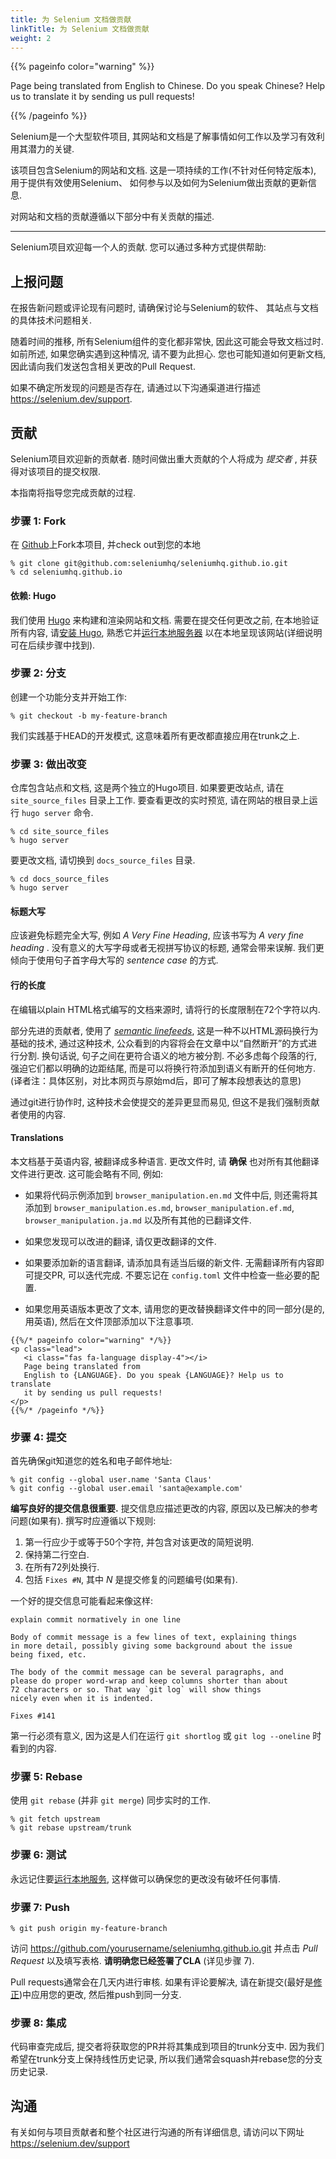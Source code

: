 ```yaml
---
title: 为 Selenium 文档做贡献
linkTitle: 为 Selenium 文档做贡献
weight: 2
---
```



{{% pageinfo color="warning" %}}
<p class="lead">
   <i class="fas fa-language display-4"></i> 
   Page being translated from 
   English to Chinese. Do you speak Chinese? Help us to translate
   it by sending us pull requests!
</p>
{{% /pageinfo %}}

Selenium是一个大型软件项目, 
其网站和文档是了解事情如何工作以及学习有效利用其潜力的关键.

该项目包含Selenium的网站和文档. 
这是一项持续的工作(不针对任何特定版本), 
用于提供有效使用Selenium、
如何参与以及如何为Selenium做出贡献的更新信息.

对网站和文档的贡献遵循以下部分中有关贡献的描述. 

---

Selenium项目欢迎每一个人的贡献. 
您可以通过多种方式提供帮助:

## 上报问题

在报告新问题或评论现有问题时, 
请确保讨论与Selenium的软件、
其站点与文档的具体技术问题相关.

随着时间的推移, 所有Selenium组件的变化都非常快, 
因此这可能会导致文档过时. 
如前所述, 如果您确实遇到这种情况, 请不要为此担心. 
您也可能知道如何更新文档, 因此请向我们发送包含相关更改的Pull Request.

如果不确定所发现的问题是否存在, 请通过以下沟通渠道进行描述 
https://selenium.dev/support.

## 贡献

Selenium项目欢迎新的贡献者. 
随时间做出重大贡献的个人将成为 _提交者_ , 并获得对该项目的提交权限.

本指南将指导您完成贡献的过程.

### 步骤 1: Fork

在 [Github](https://github.com/seleniumhq/seleniumhq.github.io)上Fork本项目, 
并check out到您的本地


```shell
% git clone git@github.com:seleniumhq/seleniumhq.github.io.git
% cd seleniumhq.github.io
```

#### 依赖: Hugo

我们使用 [Hugo](https://gohugo.io/) 来构建和渲染网站和文档. 
需要在提交任何更改之前, 在本地验证所有内容, 
请[安装 Hugo](https://gohugo.io/getting-started/installing/), 
熟悉它并[运行本地服务器](https://gohugo.io/getting-started/usage/#livereload)
以在本地呈现该网站(详细说明可在后续步骤中找到).

### 步骤 2: 分支

创建一个功能分支并开始工作:

```shell
% git checkout -b my-feature-branch
```

我们实践基于HEAD的开发模式, 这意味着所有更改都直接应用在trunk之上.

### 步骤 3: 做出改变

仓库包含站点和文档, 这是两个独立的Hugo项目. 
如果要更改站点, 请在 `site_source_files` 目录上工作. 
要查看更改的实时预览, 请在网站的根目录上运行 `hugo server` 命令.

```shell
% cd site_source_files
% hugo server
```

要更改文档, 请切换到 `docs_source_files` 目录. 

```shell
% cd docs_source_files
% hugo server
```

#### 标题大写

应该避免标题完全大写, 例如 _A Very Fine Heading_, 
应该书写为 _A very fine heading_ .
没有意义的大写字母或者无视拼写协议的标题, 通常会带来误解.
我们更倾向于使用句子首字母大写的 _sentence case_ 的方式.

#### 行的长度

在编辑以plain HTML格式编写的文档来源时, 请将行的长度限制在72个字符以内.

部分先进的贡献者, 使用了
[_semantic linefeeds_](//rhodesmill.org/brandon/2012/one-sentence-per-line),
这是一种不以HTML源码换行为基础的技术, 通过这种技术, 
公众看到的内容将会在文章中以“自然断开”的方式进行分割.
换句话说, 句子之间在更符合语义的地方被分割.
不必多虑每个段落的行, 强迫它们都以明确的边距结尾, 
而是可以将换行符添加到语义有断开的任何地方. 
(译者注：具体区别，对比本网页与原始md后，即可了解本段想表达的意思) 

通过git进行协作时, 
这种技术会使提交的差异更显而易见, 
但这不是我们强制贡献者使用的内容.

#### Translations

本文档基于英语内容, 被翻译成多种语言. 
更改文件时, 请 **确保** 也对所有其他翻译文件进行更改. 
这可能会略有不同, 例如:
 
* 如果将代码示例添加到 `browser_manipulation.en.md` 文件中后, 
则还需将其添加到 `browser_manipulation.es.md`, 
`browser_manipulation.ef.md`, 
`browser_manipulation.ja.md` 以及所有其他的已翻译文件.

* 如果您发现可以改进的翻译, 请仅更改翻译的文件. 

* 如果要添加新的语言翻译, 请添加具有适当后缀的新文件. 
无需翻译所有内容即可提交PR, 可以迭代完成. 
不要忘记在 `config.toml` 文件中检查一些必要的配置. 

* 如果您用英语版本更改了文本, 
请用您的更改替换翻译文件中的同一部分(是的, 用英语), 
然后在文件顶部添加以下注意事项. 

```
{{%/* pageinfo color="warning" */%}}
<p class="lead">
   <i class="fas fa-language display-4"></i> 
   Page being translated from 
   English to {LANGUAGE}. Do you speak {LANGUAGE}? Help us to translate
   it by sending us pull requests!
</p>
{{%/* /pageinfo */%}}
```

### 步骤 4: 提交

首先确保git知道您的姓名和电子邮件地址:

```shell
% git config --global user.name 'Santa Claus'
% git config --global user.email 'santa@example.com'
```

**编写良好的提交信息很重要.** 
提交信息应描述更改的内容, 
原因以及已解决的参考问题(如果有). 
撰写时应遵循以下规则:

1. 第一行应少于或等于50个字符, 并包含对该更改的简短说明.
2. 保持第二行空白.
3. 在所有72列处换行.
4. 包括 `Fixes #N`, 其中 _N_ 是提交修复的问题编号(如果有).

一个好的提交信息可能看起来像这样:

```text
explain commit normatively in one line

Body of commit message is a few lines of text, explaining things
in more detail, possibly giving some background about the issue
being fixed, etc.

The body of the commit message can be several paragraphs, and
please do proper word-wrap and keep columns shorter than about
72 characters or so. That way `git log` will show things
nicely even when it is indented.

Fixes #141
```

第一行必须有意义, 因为这是人们在运行 `git shortlog` 或 `git log --oneline` 时看到的内容.

### 步骤 5: Rebase

使用 `git rebase` (并非 `git merge`) 同步实时的工作.

```shell
% git fetch upstream
% git rebase upstream/trunk
```

### 步骤 6: 测试

永远记住要[运行本地服务](https://gohugo.io/getting-started/usage/#livereload), 
这样做可以确保您的更改没有破坏任何事情. 

### 步骤 7: Push

```shell
% git push origin my-feature-branch
```

访问 https://github.com/yourusername/seleniumhq.github.io.git
并点击 _Pull Request_ 以及填写表格.
 **请明确您已经签署了CLA** (详见步骤 7).

Pull requests通常会在几天内进行审核. 
如果有评论要解决, 请在新提交(最好是[修正](http://git-scm.com/docs/git-commit))中应用您的更改, 
然后推push到同一分支.

### 步骤 8: 集成

代码审查完成后, 提交者将获取您的PR并将其集成到项目的trunk分支中. 
因为我们希望在trunk分支上保持线性历史记录, 
所以我们通常会squash并rebase您的分支历史记录.

## 沟通

有关如何与项目贡献者和整个社区进行沟通的所有详细信息, 
请访问以下网址 https://selenium.dev/support
